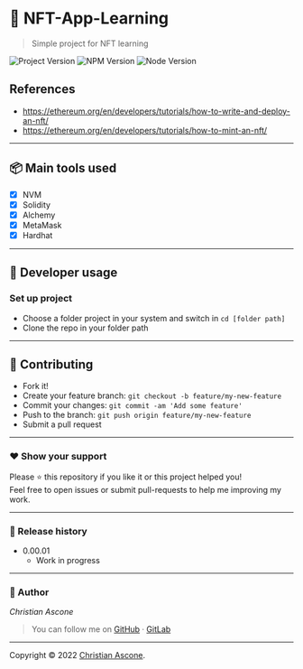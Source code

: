 # **:triangular_flag_on_post: NFT-App-Learning**
> Simple project for NFT learning

![Project Version][project-image]
![NPM Version][npm-image]
![Node Version][node-image]


## References
- https://ethereum.org/en/developers/tutorials/how-to-write-and-deploy-an-nft/
- https://ethereum.org/en/developers/tutorials/how-to-mint-an-nft/

---

## **:package: Main tools used**

- [x] NVM
- [x] Solidity
- [x] Alchemy
- [x] MetaMask
- [x] Hardhat

---

## **:wrench: Developer usage**

### **Set up project**

- Choose a folder project in your system and switch in `cd [folder path]`
- Clone the repo in your folder path

---

<!-- ### **Installation**

In order to install the project and all dependencies, enter in the project folder and run `npm install`

---

### Start the project

```bash
npm start
```

### Test the project

```bash
npm test
```

--- -->


## **:handshake: Contributing**

- Fork it!
- Create your feature branch: `git checkout -b feature/my-new-feature`
- Commit your changes: `git commit -am 'Add some feature'`
- Push to the branch: `git push origin feature/my-new-feature`
- Submit a pull request

---



### **:heart: Show your support**

Please :star: this repository if you like it or this project helped you!\
Feel free to open issues or submit pull-requests to help me improving my work.


---

### **:scroll: Release history**

* 0.00.01
    * Work in progress

---

### **:robot: Author**

_*Christian Ascone*_

> You can follow me on
[GitHub](https://github.com/christianascone)&nbsp;&middot;&nbsp;[GitLab](https://gitlab.com/christianascone)

---

Copyright © 2022 [Christian Ascone](https://github.com/christianascone).

<!-- Markdown link & img dfn's -->
[npm-image]: https://img.shields.io/badge/npm-6.14.12-orange.svg
[node-image]: https://img.shields.io/badge/node-14.16.1-orange.svg
[project-image]: https://img.shields.io/badge/project-0.00.03-green.svg